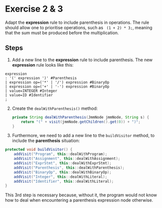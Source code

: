 # Exercise 2 & 3

Adapt the **expression** rule to include parenthesis in operations. The rule should allow one to prioritise operations, such as ` (1 + 2) * 3;`, meaning that the sum must be produced before the multiplication.

## Steps

1. Add a new line to the **expression** rule to include parenthesis. The new **expression** rule looks like this:

```g4
expression  
: '(' expression ')' #Parenthesis  
| expression op=('*' | '/') expression #BinaryOp  
| expression op=('+' | '-') expression #BinaryOp  
| value=INTEGER #Integer  
| value=ID #Identifier  
;
```

2. Create the `dealWithParenthesis()` method:

	```java
	private String dealWithParenthesis(JmmNode jmmNode, String s) {  
	    return "(" + visit(jmmNode.getChildren().get(0)) + ")";  
	}
	```

3. Furthermore, we need to add a new line to the `buildVisitor` method, to include the **parenthesis** situation:

```java
protected void buildVisitor() {  
    addVisit("Program", this::dealWithProgram);
    addVisit("Assignment", this::dealWithAssignment);
    addVisit("ExprStmt", this::dealWithExprStmt);
    addVisit("Parenthesis", this::dealWithParenthesis);
    addVisit("BinaryOp", this::dealWithBinaryOp);
    addVisit("Integer", this::dealWithLiteral);
    addVisit("Identifier", this::dealWithLiteral);
}
```

This 3rd step is necessary because, without it, the program would not know how to deal when encountering a parenthesis expression node otherwise.